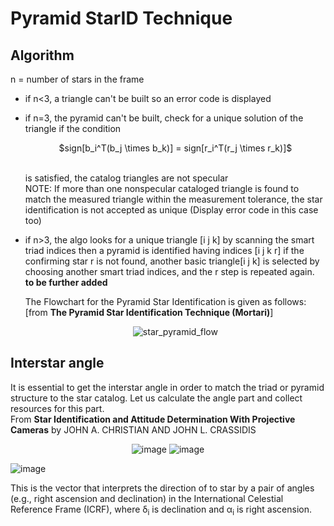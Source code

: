 # Pyramid StarID Technique
## Algorithm
n = number of stars in the frame
- if n<3, a triangle can't be built so an error code is displayed
- if n=3, the pyramid can't be built, check for a unique solution of the triangle
  if the condition <br>
  <p align="center">
  $sign[b_i^T(b_j \times b_k)] = sign[r_i^T(r_j \times r_k)]$
  </p>    
  <br> is satisfied, the catalog triangles are not specular <br>
  NOTE: If more than one nonspecular cataloged triangle is found to match the measured triangle within the measurement tolerance, the star identification is not     accepted as unique (Display error code in this case too)
- if n>3, the algo looks for a unique triangle [i j k] by scanning the smart triad indices
  then a pyramid is identified having indices [i j k r]
  if the confirming star r is not found, another basic triangle[i j k] is selected by choosing another smart triad indices, and the r step is repeated again. **to be further added**

  The Flowchart for the Pyramid Star Identification is given as follows: [from **The Pyramid Star Identification Technique (Mortari)**]<p align="center">
![star_pyramid_flow](https://github.com/DevPro13/Startracker-Simulator-for-Attitude-Determination-of-Spacecrafts/assets/72692293/9faec76b-6604-4d0f-af96-fbf1af734627)
  </p>
## Interstar angle
It is essential to get the interstar angle in order to match the triad or pyramid structure to the star catalog. Let us calculate the angle part and collect resources for this part.<br>
From **Star Identification and Attitude Determination With Projective Cameras** by JOHN A. CHRISTIAN AND JOHN L. CRASSIDIS<p align="center">
![image](https://github.com/DevPro13/Startracker-Simulator-for-Attitude-Determination-of-Spacecrafts/assets/72692293/547198df-9eb3-4c68-a620-4b2dd78bacba)
![image](https://github.com/DevPro13/Startracker-Simulator-for-Attitude-Determination-of-Spacecrafts/assets/72692293/1ffdee3d-8f37-4cfb-823f-25c8e1b8b8f0)
</p>
<p align="center">
  
  ![image](https://github.com/DevPro13/Startracker-Simulator-for-Attitude-Determination-of-Spacecrafts/assets/72692293/5c07cfa3-86f1-4392-982b-63d2d11846ed)
</p>
This is the vector that interprets the direction of to star by a pair of angles (e.g., right ascension and declination) in the International Celestial Reference Frame (ICRF), where &delta;<sub>i</sub> is declination and &alpha;<sub>i</sub> is right ascension.
